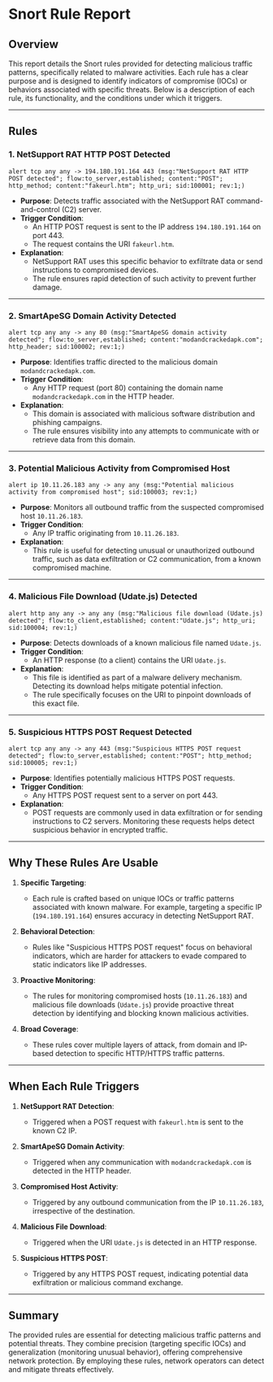 
# Snort Rule Report

## Overview
This report details the Snort rules provided for detecting malicious traffic patterns, specifically related to malware activities. Each rule has a clear purpose and is designed to identify indicators of compromise (IOCs) or behaviors associated with specific threats. Below is a description of each rule, its functionality, and the conditions under which it triggers.

---

## Rules

### 1. **NetSupport RAT HTTP POST Detected**
```snort
alert tcp any any -> 194.180.191.164 443 (msg:"NetSupport RAT HTTP POST detected"; flow:to_server,established; content:"POST"; http_method; content:"fakeurl.htm"; http_uri; sid:100001; rev:1;)
```
- **Purpose**: Detects traffic associated with the NetSupport RAT command-and-control (C2) server.
- **Trigger Condition**:
  - An HTTP POST request is sent to the IP address `194.180.191.164` on port 443.
  - The request contains the URI `fakeurl.htm`.
- **Explanation**:
  - NetSupport RAT uses this specific behavior to exfiltrate data or send instructions to compromised devices.
  - The rule ensures rapid detection of such activity to prevent further damage.

---

### 2. **SmartApeSG Domain Activity Detected**
```snort
alert tcp any any -> any 80 (msg:"SmartApeSG domain activity detected"; flow:to_server,established; content:"modandcrackedapk.com"; http_header; sid:100002; rev:1;)
```
- **Purpose**: Identifies traffic directed to the malicious domain `modandcrackedapk.com`.
- **Trigger Condition**:
  - Any HTTP request (port 80) containing the domain name `modandcrackedapk.com` in the HTTP header.
- **Explanation**:
  - This domain is associated with malicious software distribution and phishing campaigns.
  - The rule ensures visibility into any attempts to communicate with or retrieve data from this domain.

---

### 3. **Potential Malicious Activity from Compromised Host**
```snort
alert ip 10.11.26.183 any -> any any (msg:"Potential malicious activity from compromised host"; sid:100003; rev:1;)
```
- **Purpose**: Monitors all outbound traffic from the suspected compromised host `10.11.26.183`.
- **Trigger Condition**:
  - Any IP traffic originating from `10.11.26.183`.
- **Explanation**:
  - This rule is useful for detecting unusual or unauthorized outbound traffic, such as data exfiltration or C2 communication, from a known compromised machine.

---

### 4. **Malicious File Download (Udate.js) Detected**
```snort
alert http any any -> any any (msg:"Malicious file download (Udate.js) detected"; flow:to_client,established; content:"Udate.js"; http_uri; sid:100004; rev:1;)
```
- **Purpose**: Detects downloads of a known malicious file named `Udate.js`.
- **Trigger Condition**:
  - An HTTP response (to a client) contains the URI `Udate.js`.
- **Explanation**:
  - This file is identified as part of a malware delivery mechanism. Detecting its download helps mitigate potential infection.
  - The rule specifically focuses on the URI to pinpoint downloads of this exact file.

---

### 5. **Suspicious HTTPS POST Request Detected**
```snort
alert tcp any any -> any 443 (msg:"Suspicious HTTPS POST request detected"; flow:to_server,established; content:"POST"; http_method; sid:100005; rev:1;)
```
- **Purpose**: Identifies potentially malicious HTTPS POST requests.
- **Trigger Condition**:
  - Any HTTPS POST request sent to a server on port 443.
- **Explanation**:
  - POST requests are commonly used in data exfiltration or for sending instructions to C2 servers. Monitoring these requests helps detect suspicious behavior in encrypted traffic.

---

## Why These Rules Are Usable

1. **Specific Targeting**:
   - Each rule is crafted based on unique IOCs or traffic patterns associated with known malware. For example, targeting a specific IP (`194.180.191.164`) ensures accuracy in detecting NetSupport RAT.

2. **Behavioral Detection**:
   - Rules like "Suspicious HTTPS POST request" focus on behavioral indicators, which are harder for attackers to evade compared to static indicators like IP addresses.

3. **Proactive Monitoring**:
   - The rules for monitoring compromised hosts (`10.11.26.183`) and malicious file downloads (`Udate.js`) provide proactive threat detection by identifying and blocking known malicious activities.

4. **Broad Coverage**:
   - These rules cover multiple layers of attack, from domain and IP-based detection to specific HTTP/HTTPS traffic patterns.

---

## When Each Rule Triggers

1. **NetSupport RAT Detection**:
   - Triggered when a POST request with `fakeurl.htm` is sent to the known C2 IP.

2. **SmartApeSG Domain Activity**:
   - Triggered when any communication with `modandcrackedapk.com` is detected in the HTTP header.

3. **Compromised Host Activity**:
   - Triggered by any outbound communication from the IP `10.11.26.183`, irrespective of the destination.

4. **Malicious File Download**:
   - Triggered when the URI `Udate.js` is detected in an HTTP response.

5. **Suspicious HTTPS POST**:
   - Triggered by any HTTPS POST request, indicating potential data exfiltration or malicious command exchange.

---

## Summary

The provided rules are essential for detecting malicious traffic patterns and potential threats. They combine precision (targeting specific IOCs) and generalization (monitoring unusual behavior), offering comprehensive network protection. By employing these rules, network operators can detect and mitigate threats effectively.
